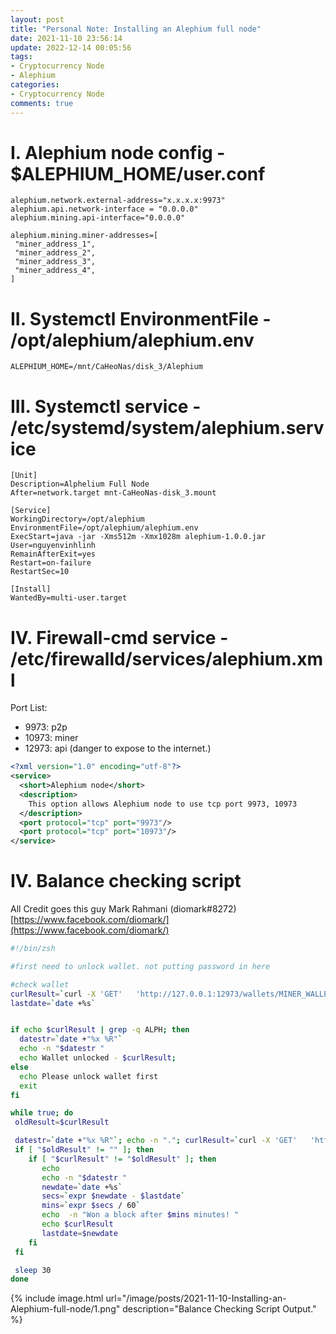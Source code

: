```yaml
---
layout: post
title: "Personal Note: Installing an Alephium full node"
date: 2021-11-10 23:56:14
update: 2022-12-14 00:05:56
tags:
- Cryptocurrency Node
- Alephium
categories:
- Cryptocurrency Node
comments: true
---
```

# I. Alephium node config - $ALEPHIUM_HOME/user.conf
```config
alephium.network.external-address="x.x.x.x:9973"
alephium.api.network-interface = "0.0.0.0"
alephium.mining.api-interface="0.0.0.0"

alephium.mining.miner-addresses=[
 "miner_address_1",
 "miner_address_2",
 "miner_address_3",
 "miner_address_4",
]
```

# II. Systemctl EnvironmentFile - /opt/alephium/alephium.env
``` config
ALEPHIUM_HOME=/mnt/CaHeoNas/disk_3/Alephium
```

# III. Systemctl service - /etc/systemd/system/alephium.service

```systemd
[Unit]
Description=Alphelium Full Node
After=network.target mnt-CaHeoNas-disk_3.mount

[Service]
WorkingDirectory=/opt/alephium
EnvironmentFile=/opt/alephium/alephium.env
ExecStart=java -jar -Xms512m -Xmx1028m alephium-1.0.0.jar
User=nguyenvinhlinh
RemainAfterExit=yes
Restart=on-failure
RestartSec=10

[Install]
WantedBy=multi-user.target
```

# IV. Firewall-cmd service - /etc/firewalld/services/alephium.xml
Port List:
- 9973: p2p
- 10973: miner
- 12973: api (danger to expose to the internet.)

```xml
<?xml version="1.0" encoding="utf-8"?>
<service>
  <short>Alephium node</short>
  <description>
    This option allows Alephium node to use tcp port 9973, 10973
  </description>
  <port protocol="tcp" port="9973"/>
  <port protocol="tcp" port="10973"/>
</service>
```

# IV. Balance checking script
All Credit goes this guy Mark Rahmani (diomark#8272) [https://www.facebook.com/diomark/](https://www.facebook.com/diomark/)

```sh
#!/bin/zsh

#first need to unlock wallet. not putting password in here

#check wallet
curlResult=`curl -X 'GET'   'http://127.0.0.1:12973/wallets/MINER_WALLET_NAME/balances'   -H 'accept: application/json' 2>/dev/null | json_pp | grep totalBalanceHint| cut -f1 -d","`
lastdate=`date +%s`


if echo $curlResult | grep -q ALPH; then
  datestr=`date +"%x %R"`
  echo -n "$datestr "
  echo Wallet unlocked - $curlResult;
else
  echo Please unlock wallet first
  exit
fi

while true; do
 oldResult=$curlResult

 datestr=`date +"%x %R"`; echo -n "."; curlResult=`curl -X 'GET'   'http://127.0.0.1:12973/wallets/MINER_WALLET_NAME/balances'   -H 'accept: application/json' 2>/dev/null | json_pp | grep totalBalanceHint| cut -f1 -d","`
 if [ "$oldResult" != "" ]; then
    if [ "$curlResult" != "$oldResult" ]; then
       echo
       echo -n "$datestr "
       newdate=`date +%s`
       secs=`expr $newdate - $lastdate`
       mins=`expr $secs / 60`
       echo  -n "Won a block after $mins minutes! "
       echo $curlResult
       lastdate=$newdate
    fi
 fi

 sleep 30
done

```


{% include image.html url="/image/posts/2021-11-10-Installing-an-Alephium-full-node/1.png" description="Balance Checking Script Output." %}
